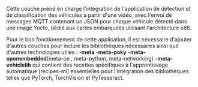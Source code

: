 Cette couche prend en charge l'intégration de l'application de détection et de classification des véhicules à partir d'une vidéo, avec l'envoi de messages MQTT contenant un JSON pour chaque véhicule détecté dans une image Yocto, dédié aux cartes embarquées utilisant l'architecture x86.

Pour le bon fonctionnement de cette application, il est nécessaire d'ajouter d'autres couches pour inclure les bibliothèques nécessaires ainsi que d'autres technologies utiles :
      -**meta**
      -**meta-poky**
      -**meta-openembedded**(meta-oe , meta-python, meta-networking)
      -**meta-vehiclelib** qui contient des recettes spécifiques à l'apprentissage automatique (recipes-ml) essentielles pour l'intégration des bibliothèques telles que PyTorch, TorchVision et PyTesseract.

